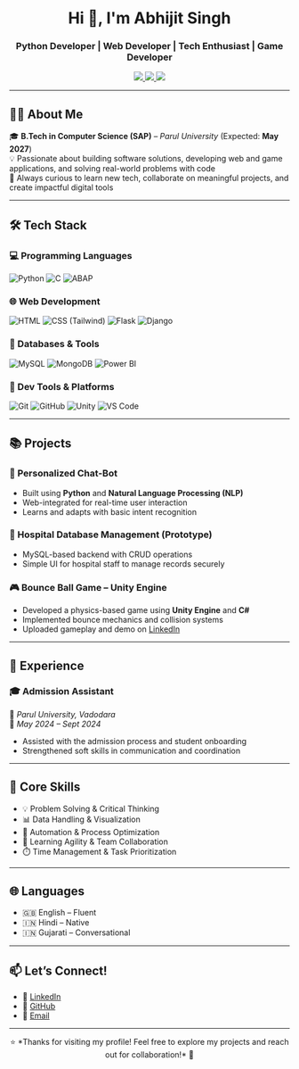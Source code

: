 <!-- Header -->
<h1 align="center">Hi 👋, I'm Abhijit Singh</h1>
<h3 align="center">Python Developer | Web Developer | Tech Enthusiast | Game Developer</h3>

<p align="center">
  <a href="https://github.com/Abhijit1018" target="_blank">
    <img src="https://img.shields.io/github/followers/Abhijit1018?label=GitHub&style=social" />
  </a>
  <a href="https://linkedin.com/in/abhijit-singh10" target="_blank">
    <img src="https://img.shields.io/badge/LinkedIn-blue?logo=linkedin&style=flat&labelColor=blue" />
  </a>
  <a href="mailto:abhijeetrathore104@gmail.com">
    <img src="https://img.shields.io/badge/Email-red?style=flat&logo=gmail&logoColor=white" />
  </a>
</p>

---

## 👨‍💻 About Me

🎓 **B.Tech in Computer Science (SAP)** – *Parul University* (Expected: **May 2027**)  
💡 Passionate about building software solutions, developing web and game applications, and solving real-world problems with code  
🚀 Always curious to learn new tech, collaborate on meaningful projects, and create impactful digital tools  

---

## 🛠️ Tech Stack

### 💻 Programming Languages
![Python](https://img.shields.io/badge/Python-3776AB?style=flat&logo=python&logoColor=white)
![C](https://img.shields.io/badge/C-00599C?style=flat&logo=c&logoColor=white)
![ABAP](https://img.shields.io/badge/ABAP-002856?style=flat&logo=sap&logoColor=white)

### 🌐 Web Development
![HTML](https://img.shields.io/badge/HTML5-E34F26?style=flat&logo=html5&logoColor=white)
![CSS (Tailwind)](https://img.shields.io/badge/Tailwind_CSS-38B2AC?style=flat&logo=tailwind-css&logoColor=white)
![Flask](https://img.shields.io/badge/Flask-000000?style=flat&logo=flask&logoColor=white)
![Django](https://img.shields.io/badge/Django-092E20?style=flat&logo=django&logoColor=white)

### 🧠 Databases & Tools
![MySQL](https://img.shields.io/badge/MySQL-00758F?style=flat&logo=mysql&logoColor=white)
![MongoDB](https://img.shields.io/badge/MongoDB-47A248?style=flat&logo=mongodb&logoColor=white)
![Power BI](https://img.shields.io/badge/Power_BI-F2C811?style=flat&logo=powerbi&logoColor=black)

### 🔧 Dev Tools & Platforms
![Git](https://img.shields.io/badge/Git-F05032?style=flat&logo=git&logoColor=white)
![GitHub](https://img.shields.io/badge/GitHub-181717?style=flat&logo=github&logoColor=white)
![Unity](https://img.shields.io/badge/Unity-000000?style=flat&logo=unity&logoColor=white)
![VS Code](https://img.shields.io/badge/VS_Code-007ACC?style=flat&logo=visual-studio-code&logoColor=white)

---

## 📚 Projects

### 🤖 Personalized Chat-Bot
- Built using **Python** and **Natural Language Processing (NLP)**
- Web-integrated for real-time user interaction
- Learns and adapts with basic intent recognition

### 🏥 Hospital Database Management (Prototype)
- MySQL-based backend with CRUD operations
- Simple UI for hospital staff to manage records securely

### 🎮 Bounce Ball Game – Unity Engine
- Developed a physics-based game using **Unity Engine** and **C#**
- Implemented bounce mechanics and collision systems
- Uploaded gameplay and demo on [LinkedIn](https://www.linkedin.com/in/abhijit-singh10)

---

## 🌟 Experience

### 🎓 Admission Assistant  
📍 *Parul University, Vadodara*  
📅 *May 2024 – Sept 2024*  
- Assisted with the admission process and student onboarding  
- Strengthened soft skills in communication and coordination  

---

## 🧠 Core Skills

- 💡 Problem Solving & Critical Thinking  
- 📊 Data Handling & Visualization  
- 🔄 Automation & Process Optimization  
- 🧠 Learning Agility & Team Collaboration  
- ⏱️ Time Management & Task Prioritization  

---

## 🌐 Languages

- 🇬🇧 English – Fluent  
- 🇮🇳 Hindi – Native  
- 🇮🇳 Gujarati – Conversational  

---

## 📫 Let’s Connect!

- 🔗 [LinkedIn](https://www.linkedin.com/in/abhijit-singh10)  
- 💼 [GitHub](https://github.com/Abhijit1018)  
- 📧 [Email](mailto:abhijeetrathore104@gmail.com)  

---

<p align="center">
  ⭐️ *Thanks for visiting my profile! Feel free to explore my projects and reach out for collaboration!* 🤝
</p>
